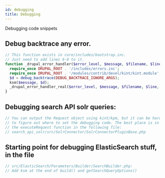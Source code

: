 ```yaml
---
id: debugging
title: Debugging
---
```


Debugging code snippets

## Debug backtrace any error.
``` php
// This function exists in core/includes/bootstrap.inc.
// Just need to add lines 6-8 to it.
function _drupal_error_handler($error_level, $message, $filename, $line, $context) {
  require_once DRUPAL_ROOT . '/includes/errors.inc';
  require_once DRUPAL_ROOT . '/modules/contrib/devel/kint/kint.module';
  $d = debug_backtrace(DEBUG_BACKTRACE_IGNORE_ARGS);
  ksm($message, $d);
  _drupal_error_handler_real($error_level, $message, $filename, $line, $context);
}
```

## Debugging search API solr queries:
``` php
// You can output the Request object using kint/kpm, but it can be hard
// to figure out where to set the debugging code. The best place is in
// the executeRequest function in the following file:
// search_api_solr/src/SolrConnector/SolrConnectorPluginBase.php
```

## Starting point for debugging ElasticSearch stuff, in the file
``` php
// src/ElasticSearch/Parameters/Builder/SearchBuilder.php:
// Add ksm at the end of build() and getSearchQueryOptions()
```